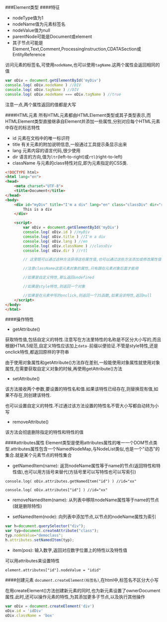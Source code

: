 ###Element类型
####特征
- nodeType值为1
- nodeName值为元素标签名
- nodeValue值为null
- parentNode可能是Document或element
- 其子节点可能是Element,Text,Comment,ProcessingInstruction,CDATASection或EntityReference

访问元素的标签名,可使用`nodeName`,也可以使用`tagName`.这两个属性会返回相同的值

```javascript
var oDiv = document.getElementById('myDiv')
console.log( oDiv.nodeName ) //DIV
console.log( oDiv.tagName ) //DIV
console.log( oDiv.nodeName === oDiv.tagName ) //true
```

注意一点,两个属性返回的值都是大写

####HTML元素
所有HTML元素都由HTMLElement类型或其子类型表示,而HTMLElement类型直接继承自Element并添加一些属性,分别对应每个HTML元素中存在的标志特性

- id 元素在文档中的唯一标识符
- title 有关元素的附加说明信息,一般通过工具提示条显示出来
- lang 元素内容的语言代码,很少使用
- dir 语言的方向,值为`ltr`(left-to-right)或`rtl`(right-to-left)
- className 与元素的class特性对应,即为元素指定的CSS类.

```html
<!DOCTYPE html>
<html lang="en">
<head>
    <meta charset="UTF-8">
    <title>Document</title>
</head>
<body>
    <div id="myDiv" title="I'm a div" lang="en" class="classDiv" dir="rtl">
        This is a div
    </div>

    <script>
        var oDiv = document.getElementById('myDiv')
        console.log( oDiv.id ) //myDiv
        console.log( oDiv.title ) //I'm a div
        console.log( oDiv.lang ) //en
        console.log( oDiv.className ) //classDiv
        console.log( oDiv.dir ) //rtl

        // 这里既可以通过这种方法获得这些属性值,也可以通过这些方法添加或修改属性值

        //注意className这是元素对象的属性,只有跟在元素对象后面才能用

        //如果是自定义特性,那么返回undefined

        //如果是style特性,则返回一个对象

        //如果是在元素中写的onclick,则返回一个JS函数,如果没该特性,返回null
    </script>
</body>
</html>
```

####操作特性
- getAttribute()

获取特性值,包括自定义的特性.注意写在方法里特性的名称是不区分大小写的,而且根据HTML5规范,自定义特性应该加上`data-`前缀以便验证.不管是style特性,还是onclick特性,都返回原样的字符串

由于使用对象属性和getAttribute()方法存在差别,一般能使用对象属性就使用对象属性,在需要获取自定义对象的时候,再使用getAttribute()方法

- setAttribute()

该方法接收两个参数,要设置的特性名和值.如果该特性已经存在,则替换现有值,如果不存在,则创建该特性.

也可以设置自定义的特性.不过通过该方法设置的特性名不管大小写都自动转为小写

- removeAttribute()

该方法会彻底删除指定的特性和特性的值

####attributes属性
Element类型是使用attributes属性的唯一一个DOM节点类型.attributes属性包含一个NamedNodeMap,与NodeList类似,也是一个"动态"的集合.就是某个元素节点的特性集合

- getNamedItem(name): 返货nodeName属性等于name的节点(返回特性和特性值),也可以用方括号来替代(方括号里可以写特性也可以写索引)

`console.log( oDiv.attributes.getNamedItem("id") ) //id="xx"`

`console.log( oDiv.attributes["id"] ) //id="xx"`

- removeNamedItem(name): 从列表中移除nodeName属性等于name的节点(就是删除特性)

- setNamedItem(node): 向列表中添加节点,以节点的nodeName属性为索引

```javascript
var h=document.querySelector("div");
var typ=document.createAttribute("class");
typ.nodeValue="democlass";
h.attributes.setNamedItem(typ);
```

- item(pos): 输入数字,返回对应数字位置上的特性以及特性值

可以用attributes来设置特性

`element.attributes["id"].nodeValue = "idid"`

####创建元素
`document.createElement(标签名)`,在html中,标签名不区分大小写

在用createElement()方法创建新元素的同时,也为新元素设置了ownerDocument属性.此时,还可以操作元素的特性,为其添加更多子节点,以及执行其他操作

```javascript
var oDiv = document.createElement('div')
oDiv.id = 'idDiv'
oDiv.className = 'box'
```



